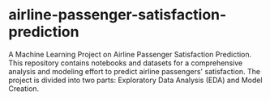 # airline-passenger-satisfaction-prediction
A Machine Learning Project on Airline Passenger Satisfaction Prediction. This repository contains notebooks and datasets for a comprehensive analysis and modeling effort to predict airline passengers' satisfaction. The project is divided into two parts: Exploratory Data Analysis (EDA) and Model Creation.
